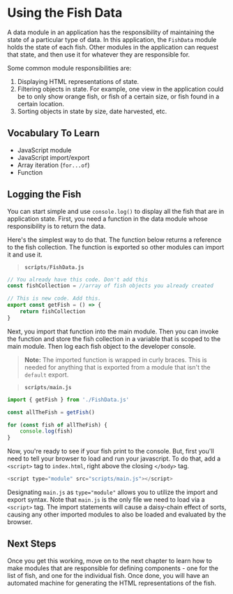 # Using the Fish Data

A data module in an application has the responsibility of maintaining the state of a particular type of data. In this application, the `FishData` module holds the state of each fish. Other modules in the application can request that state, and then use it for whatever they are responsible for.

Some common module responsibilities are:

1. Displaying HTML representations of state.
1. Filtering objects in state. For example, one view in the application could be to only show orange fish, or fish of a certain size, or fish found in a certain location.
1. Sorting objects in state by size, date harvested, etc.

## Vocabulary To Learn
* JavaScript module
* JavaScript import/export
* Array iteration (`for...of`)
* Function


## Logging the Fish

You can start simple and use `console.log()` to display all the fish that are in application state. First, you need a function in the data module whose responsibility is to return the data.

Here's the simplest way to do that. The function below returns a reference to the fish collection. The function is exported so other modules can import it and use it.

> **`scripts/FishData.js`**

```js
// You already have this code. Don't add this
const fishCollection = //array of fish objects you already created

// This is new code. Add this.
export const getFish = () => {
    return fishCollection
}
```

Next, you import that function into the main module. Then you can invoke the function and store the fish collection in a variable that is scoped to the main module. Then log each fish object to the developer console.

> **Note:** The imported function is wrapped in curly braces. This is needed for anything that is exported from a module that isn't the `default` export.

> **`scripts/main.js`**

```js
import { getFish } from './FishData.js'

const allTheFish = getFish()

for (const fish of allTheFish) {
    console.log(fish)
}
```
Now, you're ready to see if your fish print to the console. But, first you'll need to tell your browser to load and run your javascript. To do that, add a `<script>` tag to `index.html`, right above the closing `</body>` tag.

```js
<script type="module" src="scripts/main.js"></script>
``` 

Designating `main.js` as `type="module"` allows you to utilize the import and export syntax. Note that `main.js` is the only file we need to load via a `<script>` tag. The import statements will cause a daisy-chain effect of sorts, causing any other imported modules to also be loaded and evaluated by the browser.

## Next Steps

Once you get this working, move on to the next chapter to learn how to make modules that are responsible for defining components - one for the list of fish, and one for the individual fish. Once done, you will have an automated machine for generating the HTML representations of the fish.
